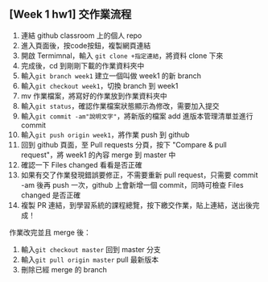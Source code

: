 ## [Week 1 hw1] 交作業流程

1. 連結 github classroom 上的個人 repo 
2. 進入頁面後，按code按鈕，複製網頁連結
3. 開啟 Termimnal，輸入 `git clone +指定連結`，將資料 clone 下來
4. 完成後，cd 到剛剛下載的作業資料夾中
5. 輸入`git branch week1` 建立一個叫做 week1 的新 branch
6. 輸入`git checkout week1`，切換 branch 到 week1
7. mv 作業檔案，將寫好的作業放到作業資料夾中
8. 輸入`git status`，確認作業檔案狀態顯示為修改，需要加入提交
9. 輸入`git commit -am"說明文字"`，將新版的檔案 add 進版本管理清單並進行 commit
10. 輸入`git push origin week1`，將作業 push 到 github
11. 回到 github 頁面，至 Pull requests 分頁，按下 "Compare & pull request"，將 week1 的內容 merge 到 master 中
12. 確認一下 Files changed 看看是否正確
13. 如果有交了作業發現錯誤要修正，不需要重新 pull request，只需要 commit -am 後再 push 一次，github 上會新增一個 commit，同時可檢查 Files changed 是否正確
14. 複製 PR 連結，到學習系統的課程總覽，按下繳交作業，貼上連結，送出後完成！

作業改完並且 merge 後：  
1. 輸入`git checkout master` 回到 master 分支
2. 輸入`git pull origin master` pull 最新版本
3. 刪除已經 merge 的 branch